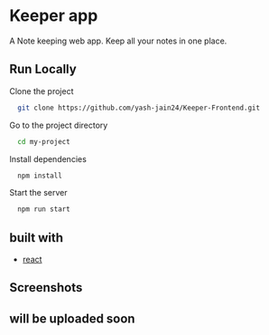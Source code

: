 
# Keeper app

A Note keeping web app.
Keep all your notes in one place.



## Run Locally

Clone the project

```bash
  git clone https://github.com/yash-jain24/Keeper-Frontend.git
```

Go to the project directory

```bash
  cd my-project
```

Install dependencies

```bash
  npm install
```

Start the server

```bash
  npm run start
```


## built with
* [react](https://reactjs.org/)
## Screenshots

## will be uploaded soon ##